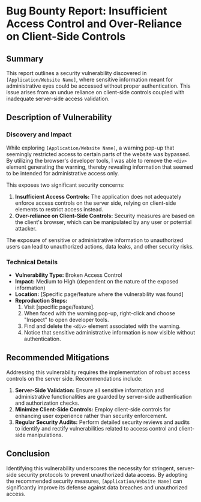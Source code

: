 # Bug Bounty Report: Insufficient Access Control and Over-Reliance on Client-Side Controls

## Summary

This report outlines a security vulnerability discovered in `[Application/Website Name]`, where sensitive information meant for administrative eyes could be accessed without proper authentication. This issue arises from an undue reliance on client-side controls coupled with inadequate server-side access validation.

## Description of Vulnerability

### Discovery and Impact

While exploring `[Application/Website Name]`, a warning pop-up that seemingly restricted access to certain parts of the website was bypassed. By utilizing the browser's developer tools, I was able to remove the `<div>` element generating the warning, thereby revealing information that seemed to be intended for administrative access only.

This exposes two significant security concerns:
1. **Insufficient Access Controls:** The application does not adequately enforce access controls on the server side, relying on client-side elements to restrict access instead.
2. **Over-reliance on Client-Side Controls:** Security measures are based on the client's browser, which can be manipulated by any user or potential attacker.

The exposure of sensitive or administrative information to unauthorized users can lead to unauthorized actions, data leaks, and other security risks.

### Technical Details

- **Vulnerability Type:** Broken Access Control
- **Impact:** Medium to High (dependent on the nature of the exposed information)
- **Location:** [Specific page/feature where the vulnerability was found]
- **Reproduction Steps:**
  1. Visit [specific page/feature].
  2. When faced with the warning pop-up, right-click and choose "Inspect" to open developer tools.
  3. Find and delete the `<div>` element associated with the warning.
  4. Notice that sensitive administrative information is now visible without authentication.

## Recommended Mitigations

Addressing this vulnerability requires the implementation of robust access controls on the server side. Recommendations include:

1. **Server-Side Validation:** Ensure all sensitive information and administrative functionalities are guarded by server-side authentication and authorization checks.
2. **Minimize Client-Side Controls:** Employ client-side controls for enhancing user experience rather than security enforcement.
3. **Regular Security Audits:** Perform detailed security reviews and audits to identify and rectify vulnerabilities related to access control and client-side manipulations.

## Conclusion

Identifying this vulnerability underscores the necessity for stringent, server-side security protocols to prevent unauthorized data access. By adopting the recommended security measures, `[Application/Website Name]` can significantly improve its defense against data breaches and unauthorized access.

